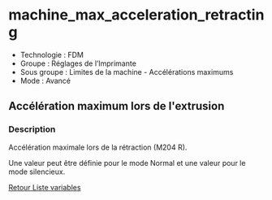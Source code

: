 # machine_max_acceleration_retracting

* Technologie : FDM
* Groupe : Réglages de l’Imprimante
* Sous groupe : Limites de la machine - Accélérations maximums
* Mode : Avancé

## Accélération maximum lors de l'extrusion

### Description

Accélération maximale lors de la rétraction (M204 R).

Une valeur peut être définie pour le mode Normal et une valeur pour le mode silencieux.

[Retour Liste variables](variable_list.md)